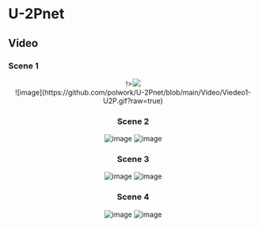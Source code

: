 # U-2Pnet

## Video

### Scene 1
<div align=center>!><img src="https://github.com/polwork/U-2Pnet/blob/main/Video/Viedeo1-Ori.gif" ><div>![image](https://github.com/polwork/U-2Pnet/blob/main/Video/Viedeo1-U2P.gif?raw=true)
  
### Scene 2
![image](https://github.com/polwork/U-2Pnet/blob/main/Video/Viedeo2-Ori.gif?raw=true) ![image](https://github.com/polwork/U-2Pnet/blob/main/Video/Viedeo2-U2P.gif?raw=true)
### Scene 3
![image](https://github.com/polwork/U-2Pnet/blob/main/Video/Viedeo3-Ori.gif?raw=true) ![image](https://github.com/polwork/U-2Pnet/blob/main/Video/Viedeo3-U2P.gif?raw=true)
### Scene 4
![image](https://github.com/polwork/U-2Pnet/blob/main/Video/Viedeo4-Ori.gif?raw=true) ![image](https://github.com/polwork/U-2Pnet/blob/main/Video/Viedeo4-U2P.gif?raw=true)
